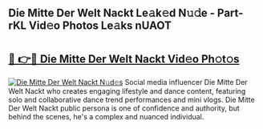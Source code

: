 ## Die Mitte Der Welt Nackt Le𝚊k𝚎d N𝚞𝚍e - Part-rKL Vid𝚎o Photos Le𝚊ks nUAOT

# <h2><a href="http://fb3jj1e.evod.top/?m=Die+Mitte+Der+Welt+Nackt">🔗 👉🔴 Die Mitte Der Welt Nackt Vid𝚎o Ph𝚘t𝚘s</a></h2>

[![Die Mitte Der Welt Nackt N𝚞d𝚎s](https://i.imgur.com/8V9OHl7.gif)](http://fb3jj1e.evod.top/?m=Die+Mitte+Der+Welt+Nackt)
Social media influencer Die Mitte Der Welt Nackt who creates engaging lifestyle and dance content, featuring solo and collaborative dance trend performances and mini vlogs. Die Mitte Der Welt Nackt public persona is one of confidence and authority, but behind the scenes, he's a complex and nuanced individual. 
